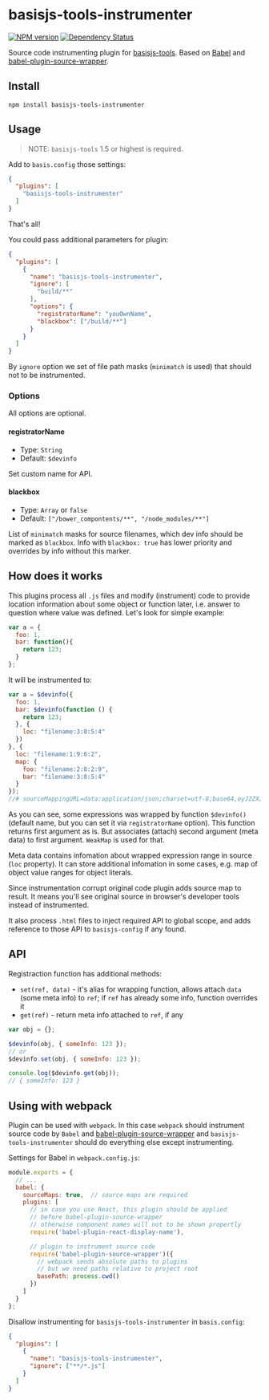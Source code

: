 # basisjs-tools-instrumenter

[![NPM version](https://img.shields.io/npm/v/basisjs-tools-instrumenter.svg)](https://www.npmjs.com/package/basisjs-tools-instrumenter)
[![Dependency Status](https://img.shields.io/david/basisjs/basisjs-tools-instrumenter.svg)](https://david-dm.org/basisjs/basisjs-tools-instrumenter)

Source code instrumenting plugin for [basisjs-tools](https://github.com/basisjs/basisjs-tools). Based on [Babel](https://github.com/babel/babel) and [babel-plugin-source-wrapper](https://github.com/restrry/babel-plugin-source-wrapper).

## Install

```
npm install basisjs-tools-instrumenter
```

## Usage

> NOTE: `basisjs-tools` 1.5 or highest is required.

Add to `basis.config` those settings:

```json
{
  "plugins": [
    "basisjs-tools-instrumenter"
  ]
}
```

That's all!

You could pass additional parameters for plugin:

```json
{
  "plugins": [
    {
      "name": "basisjs-tools-instrumenter",
      "ignore": [
        "build/**"
      ],
      "options": {
        "registratorName": "youOwnName",
        "blackbox": ["/build/**"]
      }
    }
  ]
}
```

By `ignore` option we set of file path masks (`minimatch` is used) that should not to be instrumented.

### Options

All options are optional.

#### registratorName

- Type: `String`
- Default: `$devinfo`

Set custom name for API.

#### blackbox

- Type: `Array` or `false`
- Default: `["/bower_compontents/**", "/node_modules/**"]`

List of `minimatch` masks for source filenames, which dev info should be marked as `blackbox`. Info with `blackbox: true` has lower priority and overrides by info without this marker.

## How does it works

This plugins process all `.js` files and modify (instrument) code to provide location information about some object or function later, i.e. answer to question where value was defined. Let's look for simple example:

```js
var a = {
  foo: 1,
  bar: function(){
    return 123;
  }
};
```

It will be instrumented to:

```js
var a = $devinfo({
  foo: 1,
  bar: $devinfo(function () {
    return 123;
  }, {
    loc: "filename:3:8:5:4"
  })
}, {
  loc: "filename:1:9:6:2",
  map: {
    foo: "filename:2:8:2:9",
    bar: "filename:3:8:5:4"
  }
});
//# sourceMappingURL=data:application/json;charset=utf-8;base64,eyJ2ZXJzaW9uIjozLCJzZWN0aW9ucyI6…AxLFxuICBiYXI6IGZ1bmN0aW9uKCl7XG4gICAgcmV0dXJuIDEyMztcbiAgfVxufTsiXX19XX0=
```

As you can see, some expressions was wrapped by function `$devinfo()` (default name, but you can set it via `registratorName` option). This function returns first argument as is. But associates (attach) second argument (meta data) to first argument. `WeakMap` is used for that.

Meta data contains infomation about wrapped expression range in source (`loc` property). It can store additional infomation in some cases, e.g. map of object value ranges for object literals.

Since instrumentation corrupt original code plugin adds source map to result. It means you'll see original source in browser's developer tools instead of instrumented.

It also process `.html` files to inject required API to global scope, and adds reference to those API to `basisjs-config` if any found.

## API

Registraction function has additional methods:

- `set(ref, data)` - it's alias for wrapping function, allows attach `data` (some meta info) to `ref`; if `ref` has already some info, function overrides it
- `get(ref)` - return meta info attached to `ref`, if any

```js
var obj = {};

$devinfo(obj, { someInfo: 123 });
// or
$devinfo.set(obj, { someInfo: 123 });

console.log($devinfo.get(obj));
// { someInfo: 123 }
```

## Using with webpack

Plugin can be used with `webpack`. In this case `webpack` should instrument source code by `Babel` and [babel-plugin-source-wrapper](https://github.com/restrry/babel-plugin-source-wrapper) and `basisjs-tools-instrumenter` should do everything else except instrumenting.

Settings for Babel in `webpack.config.js`:

```js
module.exports = {
  // ...
  babel: {
    sourceMaps: true,  // source maps are required
    plugins: [
      // in case you use React, this plugin should be applied
      // before babel-plugin-source-wrapper
      // otherwise component names will not to be shown propertly
      require('babel-plugin-react-display-name'),

      // plugin to instrument source code
      require('babel-plugin-source-wrapper')({
        // webpack sends absolute paths to plugins
        // but we need paths relative to project root
        basePath: process.cwd()
      })
    ]
  }
};
```

Disallow instrumenting for `basisjs-tools-instrumenter` in `basis.config`:

```json
{
  "plugins": [
    {
      "name": "basisjs-tools-instrumenter",
      "ignore": ["**/*.js"]
    }
  ]
}
```
